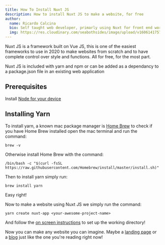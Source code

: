 ```yaml
---
title: How To Install Nuxt JS
description: How to install Nuxt JS to make a website, for free
author:
  name: Ricardo Calcina
  bio: Self taught web developer, primarly using Nuxt for front end work.
  img: https://res.cloudinary.com/seabothsides/image/upload/v1606141757/author-img-ric_p0qd1b.png
---
```


Nuxt JS is a framework built on Vue JS, this is one of the easiest frameworks to use in 2020 to make websites from scratch and to have complete control over style and functions. All for free, for the most part.

Nuxt JS is included with yarn and npm or can be added as a dependancy to a package.json file in an existing web application

## Prerequisites

Install [Node for your device](https://nodejs.org/en/download/)

## Installing Yarn

To install yarn, a known mac package manager is [Home Brew](https://brew.sh/) to check if you have Home Brew installed open the mac terminal and run the command:

```
brew -v
```

Otherwise install Home Brew with the command:

```
/bin/bash -c "$(curl -fsSL https://raw.githubusercontent.com/Homebrew/install/master/install.sh)"
```

Then to install yarn simply run:

```
brew install yarn
```

Easy right!

Now to make a website using Nuxt JS we simply run the command:

```
yarn create nuxt-app <your-awesome-project-name>
```

And follow the [on screen instructions]() to set up the working directory!

Now you can make any website you can imagine. Maybe a [landing page]() or a [blog]() just like the one you're reading right now!
